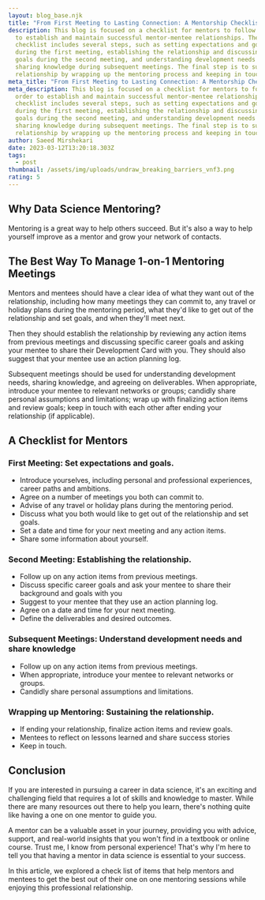 ```yaml
---
layout: blog_base.njk
title: "From First Meeting to Lasting Connection: A Mentorship Checklist"
description: This blog is focused on a checklist for mentors to follow in order
  to establish and maintain successful mentor-mentee relationships. The
  checklist includes several steps, such as setting expectations and goals
  during the first meeting, establishing the relationship and discussing career
  goals during the second meeting, and understanding development needs and
  sharing knowledge during subsequent meetings. The final step is to sustain the
  relationship by wrapping up the mentoring process and keeping in touch.
meta_title: "From First Meeting to Lasting Connection: A Mentorship Checklist"
meta_description: This blog is focused on a checklist for mentors to follow in
  order to establish and maintain successful mentor-mentee relationships. The
  checklist includes several steps, such as setting expectations and goals
  during the first meeting, establishing the relationship and discussing career
  goals during the second meeting, and understanding development needs and
  sharing knowledge during subsequent meetings. The final step is to sustain the
  relationship by wrapping up the mentoring process and keeping in touch.
author: Saeed Mirshekari
date: 2023-03-12T13:20:18.303Z
tags:
  - post
thumbnail: /assets/img/uploads/undraw_breaking_barriers_vnf3.png
rating: 5
---
```

<h2> Why Data Science Mentoring? </h2>

Mentoring is a great way to help others succeed. But it's also a way to help yourself improve as a mentor and grow your network of contacts.

<h2> The Best Way To Manage 1-on-1 Mentoring Meetings </h2>

Mentors and mentees should have a clear idea of what they want out of the relationship, including how many meetings they can commit to, any travel or holiday plans during the mentoring period, what they'd like to get out of the relationship and set goals, and when they'll meet next.

Then they should establish the relationship by reviewing any action items from previous meetings and discussing specific career goals and asking your mentee to share their Development Card with you. They should also suggest that your mentee use an action planning log.

Subsequent meetings should be used for understanding development needs, sharing knowledge, and agreeing on deliverables. When appropriate, introduce your mentee to relevant networks or groups; candidly share personal assumptions and limitations; wrap up with finalizing action items and review goals; keep in touch with each other after ending your relationship (if applicable).

<h2> A Checklist for Mentors</h2>

<h3>  First Meeting: Set expectations and goals.</h3>

- Introduce yourselves, including personal and professional experiences, career paths and ambitions. 
- Agree on a number of meetings you both can commit to. 
- Advise of any travel or holiday plans during the mentoring period. 
- Discuss what you both would like to get out of the relationship and set goals. 
- Set a date and time for your next meeting and any action items. 
- Share some information about yourself. 

<h3>  Second Meeting: Establishing the relationship.</h3>

- Follow up on any action items from previous meetings. 
- Discuss specific career goals and ask your mentee to share their background and goals with you
- Suggest to your mentee that they use an action planning log. 
- Agree on a date and time for your next meeting. 
- Define the deliverables and desired outcomes. 

<h3> Subsequent Meetings: Understand development needs and share knowledge</h3>

- Follow up on any action items from previous meetings. 
- When appropriate, introduce your mentee to relevant networks or groups. 
- Candidly share personal assumptions and limitations. 

<h3> Wrapping up Mentoring: Sustaining the relationship.</h3>

- If ending your relationship, finalize action items and review goals. 
- Mentees to reflect on lessons learned and share success stories
- Keep in touch.

<h2> Conclusion </h2>

If you are interested in pursuing a career in data science, it's an exciting and challenging field that requires a lot of skills and knowledge to master. While there are many resources out there to help you learn, there's nothing quite like having a one on one mentor to guide you. 

A mentor can be a valuable asset in your journey, providing you with advice, support, and real-world insights that you won't find in a textbook or online course. Trust me, I know from personal experience! That's why I'm here to tell you that having a mentor in data science is essential to your success. 

In this article, we explored a check list of items that help mentors and mentees to get the best out of their one on one mentoring sessions while enjoying this professional relationship.